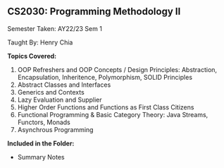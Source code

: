 ## CS2030: Programming Methodology II

Semester Taken: AY22/23 Sem 1

Taught By: Henry Chia

**Topics Covered:**
1. OOP Refreshers and OOP Concepts / Design Principles: Abstraction, Encapsulation, Inheritence, Polymorphism, SOLID Principles
2. Abstract Classes and Interfaces
3. Generics and Contexts
4. Lazy Evaluation and Supplier
5. Higher Order Functions and Functions as First Class Citizens
6. Functional Programming & Basic Category Theory: Java Streams, Functors, Monads
7. Asynchrous Programming

**Included in the Folder:**
* Summary Notes